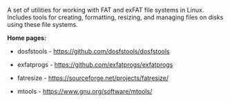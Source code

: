 A set of utilities for working with FAT and exFAT file systems in Linux.
Includes tools for creating, formatting, resizing, and managing files on disks using these file systems.

**Home pages:**

  * dosfstools - <https://github.com/dosfstools/dosfstools>

  * exfatprogs - <https://github.com/exfatprogs/exfatprogs>

  * fatresize - <https://sourceforge.net/projects/fatresize/>

  * mtools - <https://www.gnu.org/software/mtools/>
